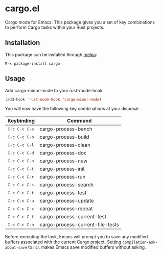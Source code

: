 # cargo.el

Cargo mode for Emacs. This package gives you a set of key combinations to perform Cargo tasks within your Rust projects.

## Installation

This package can be installed through [melpa](https://melpa.org/):

```
M-x package-install cargo
```

## Usage

Add cargo-minor-mode to your rust-mode-hook

```el
(add-hook 'rust-mode-hook 'cargo-minor-mode)
```

You will now have the following key combinations at your disposal:

 Keybinding             | Command
------------------------|----------------------
 <kbd>C-c C-c C-e</kbd> | cargo-process-bench
 <kbd>C-c C-c C-b</kbd> | cargo-process-build
 <kbd>C-c C-c C-l</kbd> | cargo-process-clean
 <kbd>C-c C-c C-d</kbd> | cargo-process-doc
 <kbd>C-c C-c C-n</kbd> | cargo-process-new
 <kbd>C-c C-c C-i</kbd> | cargo-process-init
 <kbd>C-c C-c C-r</kbd> | cargo-process-run
 <kbd>C-c C-c C-s</kbd> | cargo-process-search
 <kbd>C-c C-c C-t</kbd> | cargo-process-test
 <kbd>C-c C-c C-u</kbd> | cargo-process-update
 <kbd>C-c C-c C-c</kbd> | cargo-process-repeat
 <kbd>C-c C-c C-f</kbd> | cargo-process-current-test
 <kbd>C-c C-c C-o</kbd> | cargo-process-current-file-tests

Before executing the task, Emacs will prompt you to save any modified buffers
associated with the current Cargo project. Setting `compilation-ask-about-save`
to `nil` makes Emacs save modified buffers without asking.
